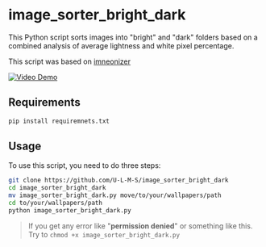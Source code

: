 # image_sorter_bright_dark

This Python script sorts images into "bright" and "dark" folders based on a combined analysis of average lightness and white pixel percentage.

This script was based on [imneonizer](https://github.com/imneonizer/How-to-find-if-an-image-is-bright-or-dark)

[![Video Demo](https://img.youtube.com/vi/glYLESaa1RE/0.jpg)](https://www.youtube.com/watch?v=glYLESaa1RE)

## Requirements

```sh
pip install requiremnets.txt
```

## Usage

To use this script, you need to do three steps:

```sh
git clone https://github.com/U-L-M-S/image_sorter_bright_dark
cd image_sorter_bright_dark
mv image_sorter_bright_dark.py move/to/your/wallpapers/path
cd to/your/wallpapers/path
python image_sorter_bright_dark.py
```

>If you get any error like "**permission denied**" or something like this. Try to `chmod +x image_sorter_bright_dark.py`
